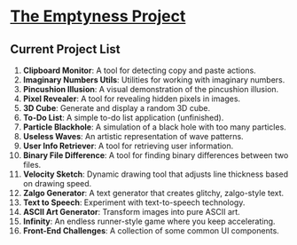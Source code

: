 # [The Emptyness Project](https://theemptynessproject.github.io/)

## Current Project List

1. **Clipboard Monitor**: A tool for detecting copy and paste actions.
2. **Imaginary Numbers Utils**: Utilities for working with imaginary numbers.
3. **Pincushion Illusion**: A visual demonstration of the pincushion illusion.
4. **Pixel Revealer**: A tool for revealing hidden pixels in images.
5. **3D Cube**: Generate and display a random 3D cube.
6. **To-Do List**: A simple to-do list application (unfinished).
7. **Particle Blackhole**: A simulation of a black hole with too many particles.
8. **Useless Waves**: An artistic representation of wave patterns.
9. **User Info Retriever**: A tool for retrieving user information.
10. **Binary File Difference**: A tool for finding binary differences between two files.
11. **Velocity Sketch**: Dynamic drawing tool that adjusts line thickness based on drawing speed.
12. **Zalgo Generator**: A text generator that creates glitchy, zalgo-style text.
13. **Text to Speech**: Experiment with text-to-speech technology.
14. **ASCII Art Generator**: Transform images into pure ASCII art.
15. **Infinity**: An endless runner-style game where you keep accelerating.
16. **Front-End Challenges**: A collection of some common UI components.
